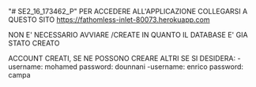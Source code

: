 "# SE2_16_173462_P" 
PER ACCEDERE ALL'APPLICAZIONE COLLEGARSI A QUESTO SITO
https://fathomless-inlet-80073.herokuapp.com 

NON E' NECESSARIO AVVIARE /CREATE IN QUANTO IL DATABASE E' GIA STATO CREATO

ACCOUNT CREATI, SE NE POSSONO CREARE ALTRI SE SI DESIDERA:
-username: mohamed
    password: dounnani
-username: enrico
    password: campa


